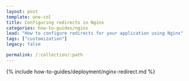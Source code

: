 ```yaml
---
layout: post
template: one-col
title: Configuring redirects in Nginx
categories: how-to-guides/nginx
lead: "How to configure redirects for your application using Nginx"
tags: ["customization"]
legacy: false

permalink: /:collection/:path
---
```

{% include how-to-guides/deployment/nginx-redirect.md %}